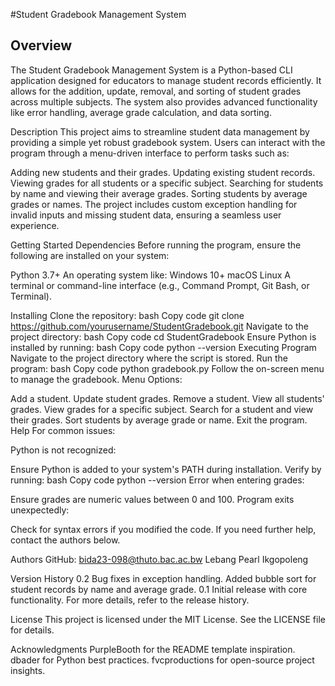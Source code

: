 #Student Gradebook Management System

## **Overview**
The Student Gradebook Management System is a Python-based CLI application designed for educators to manage student records efficiently. It allows for the addition, update, removal, and sorting of student grades across multiple subjects. The system also provides advanced functionality like error handling, average grade calculation, and data sorting.

Description
This project aims to streamline student data management by providing a simple yet robust gradebook system. Users can interact with the program through a menu-driven interface to perform tasks such as:

Adding new students and their grades.
Updating existing student records.
Viewing grades for all students or a specific subject.
Searching for students by name and viewing their average grades.
Sorting students by average grades or names.
The project includes custom exception handling for invalid inputs and missing student data, ensuring a seamless user experience.

Getting Started
Dependencies
Before running the program, ensure the following are installed on your system:

Python 3.7+
An operating system like:
Windows 10+
macOS
Linux
A terminal or command-line interface (e.g., Command Prompt, Git Bash, or Terminal).

Installing
Clone the repository:
bash
Copy code
git clone https://github.com/yourusername/StudentGradebook.git
Navigate to the project directory:
bash
Copy code
cd StudentGradebook
Ensure Python is installed by running:
bash
Copy code
python --version
Executing Program
Navigate to the project directory where the script is stored.
Run the program:
bash
Copy code
python gradebook.py
Follow the on-screen menu to manage the gradebook.
Menu Options:

Add a student.
Update student grades.
Remove a student.
View all students' grades.
View grades for a specific subject.
Search for a student and view their grades.
Sort students by average grade or name.
Exit the program.
Help
For common issues:

Python is not recognized:

Ensure Python is added to your system's PATH during installation.
Verify by running:
bash
Copy code
python --version
Error when entering grades:

Ensure grades are numeric values between 0 and 100.
Program exits unexpectedly:

Check for syntax errors if you modified the code.
If you need further help, contact the authors below.

Authors
GitHub: bida23-098@thuto.bac.ac.bw
Lebang Pearl Ikgopoleng

Version History
0.2
Bug fixes in exception handling.
Added bubble sort for student records by name and average grade.
0.1
Initial release with core functionality.
For more details, refer to the release history.

License
This project is licensed under the MIT License. See the LICENSE file for details.

Acknowledgments
PurpleBooth for the README template inspiration.
dbader for Python best practices.
fvcproductions for open-source project insights.
